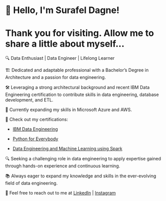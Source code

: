 # **👋 Hello, I'm Surafel Dagne!**
# **Thank you for visiting. Allow me to share a little about myself...**
🔍 Data Enthusiast | Data Engineer | Lifelong Learner

🏗️ Dedicated and adaptable professional with a Bachelor’s Degree in Architecture and a passion for data engineering.

🛠️ Leveraging a strong architectural background and recent IBM Data Engineering certification to contribute skills in data engineering, database development, and ETL.

💼 Currently expanding my skills in Microsoft Azure and AWS.

🔗 Check out my certifications:

* [IBM Data Engineering](https://coursera.org/share/bc0f4aff186872fd8bf7675e97cd1439)
    
* [Python for Everybody](https://coursera.org/share/afe6205127e9df5236d94cef28c6f37a)

* [Data Engineering and Machine Learning using Spark](https://coursera.org/share/0d3e8e80d76e1779b951ac716b30ea98)

🔍 Seeking a challenging role in data engineering to apply expertise gained through hands-on experience and continuous learning.

📚 Always eager to expand my knowledge and skills in the ever-evolving field of data engineering.

📧 Feel free to reach out to me at [LinkedIn](www.linkedin.com/in/surafel-dagne-aaa534220) | [Instagram](www.instagram.com/data_playpen)
